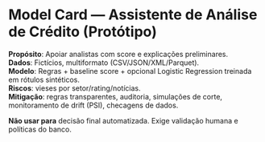 # Model Card — Assistente de Análise de Crédito (Protótipo)

**Propósito**: Apoiar analistas com score e explicações preliminares.  
**Dados**: Fictícios, multiformato (CSV/JSON/XML/Parquet).  
**Modelo**: Regras + baseline score + opcional Logistic Regression treinada em rótulos sintéticos.  
**Riscos**: vieses por setor/rating/notícias.  
**Mitigação**: regras transparentes, auditoria, simulações de corte, monitoramento de drift (PSI), checagens de dados.

**Não usar para** decisão final automatizada. Exige validação humana e políticas do banco.
